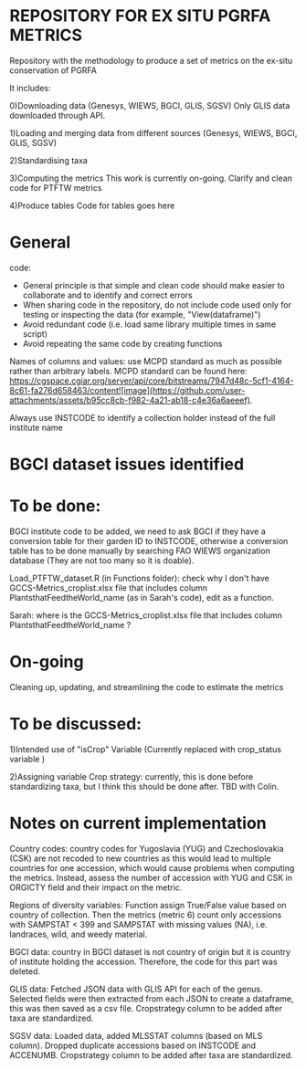 # REPOSITORY FOR EX SITU PGRFA METRICS
Repository with the methodology to produce a set of metrics on the ex-situ conservation of PGRFA

It includes: 

0)Downloading data (Genesys, WIEWS, BGCI, GLIS, SGSV)
Only GLIS data downloaded through API. 

1)Loading and merging data from different sources (Genesys, WIEWS, BGCI, GLIS, SGSV)

2)Standardising taxa

3)Computing the metrics
This work is currently on-going. Clarify and clean code for PTFTW metrics

4)Produce tables
Code for tables goes here

# General
code: 
- General principle is that simple and clean code should make easier to collaborate and to identify and correct errors
- When sharing code in the repository, do not include code used only for testing or inspecting the data (for example, "View(dataframe)")
- Avoid redundant code (i.e. load same library multiple times in same script)
- Avoid repeating the same code by creating functions


Names of columns and values: use MCPD standard as much as possible rather than arbitrary labels. MCPD standard can be found here: https://cgspace.cgiar.org/server/api/core/bitstreams/7947d48c-5cf1-4164-8c61-fa276d658463/content![image](https://github.com/user-attachments/assets/b95cc8cb-f982-4a21-ab18-c4e36a6aeeef). 

Always use INSTCODE to identify a collection holder instead of the full institute name

# BGCI dataset issues identified



# To be done:
BGCI institute code to be added, we need to ask BGCI if they have a conversion table for their garden ID to INSTCODE, otherwise a conversion table has to be done manually by searching FAO WIEWS organization database (They are not too many so it is doable). 

Load_PTFTW_dataset.R (in Functions folder): check why I don't have GCCS-Metrics_croplist.xlsx file that includes column PlantsthatFeedtheWorld_name (as in Sarah's code), edit as a function. 

Sarah: where is the GCCS-Metrics_croplist.xlsx file that includes column PlantsthatFeedtheWorld_name ?

# On-going
Cleaning up, updating, and streamlining the code to estimate the metrics

# To be discussed:
1)Intended use of "isCrop" Variable (Currently replaced with crop_status variable )

2)Assigning variable Crop strategy: currently, this is done before standardizing taxa, but I think this should be done after. TBD with Colin.  


# Notes on current implementation
Country codes: country codes for Yugoslavia (YUG) and Czechoslovakia (CSK) are not recoded to new countries as this would lead to multiple countries for one accession, which would cause problems when computing the metrics. Instead, assess the number of accession with YUG and CSK in ORGICTY field and their impact on the metric.  

Regions of diversity variables: 
Function assign True/False value based on country of collection. Then the metrics (metric 6) count only accessions with SAMPSTAT < 399 and SAMPSTAT with missing values (NA), i.e. landraces, wild, and weedy material. 

BGCI data:
country in BGCI dataset is not country of origin but it is country of institute holding the accession. Therefore, the code for this part was deleted. 

GLIS data:
Fetched JSON data with GLIS API for each of the genus. Selected fields were then extracted from each JSON to create a dataframe, this was then saved as a csv file. Cropstrategy column to be added after taxa are standardized. 

SGSV data:
Loaded data, added MLSSTAT columns (based on MLS column). Dropped duplicate accessions based on INSTCODE and ACCENUMB. Cropstrategy column to be added after taxa are standardized. 
